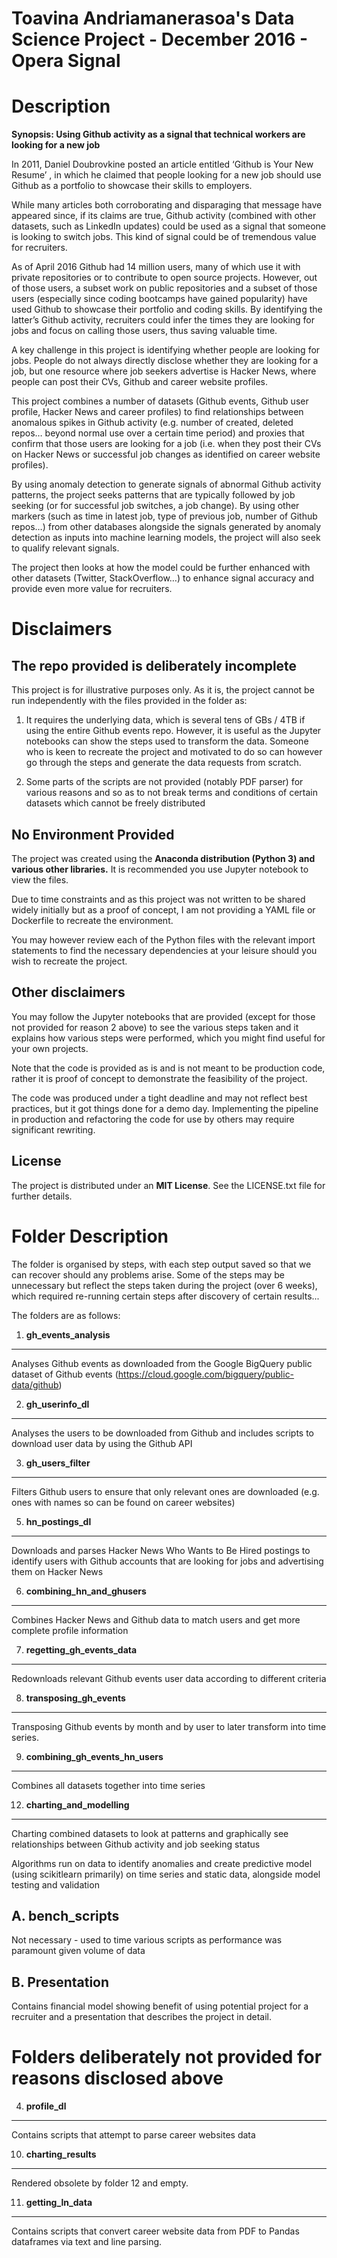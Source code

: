 # Toavina Andriamanerasoa's Data Science Project - December 2016 - Opera Signal

# Description

**Synopsis: Using Github activity as a signal that technical workers are looking
for a new job**

In 2011, Daniel Doubrovkine posted an article entitled  ‘Github is Your New
Resume’ , in which he claimed that people looking for a new job should use
Github as a portfolio to showcase their skills to employers.

While many articles both corroborating and disparaging that message have
appeared since, if its claims are true, Github activity (combined with other
datasets, such as LinkedIn updates) could be used as a signal that someone is
looking to switch jobs. This kind of signal could be of tremendous value for
recruiters.

As of April 2016 Github had 14 million users, many of which use it with private
repositories or to contribute to open source projects. However, out of those
users, a subset work on public repositories and a subset of those users
(especially since coding bootcamps have gained popularity) have used Github to
showcase their portfolio and coding skills. By identifying the latter’s Github
activity, recruiters  could infer the times they are looking for jobs and
focus on calling those users, thus saving valuable time.

A key challenge in this project is identifying whether people are looking for
jobs. People do not always directly disclose whether they are looking for a job,
but one resource where job seekers advertise is Hacker News, where people can
post their CVs, Github and career website profiles.

This project combines a number of datasets (Github events, Github user profile,
Hacker News and career profiles) to find relationships between anomalous spikes
in Github activity (e.g. number of created, deleted repos…  beyond normal use
over a certain time period) and proxies that confirm that those users are
looking for a job (i.e. when they post their CVs on Hacker News or successful
job changes as identified on career website profiles).

By using anomaly detection to generate signals of abnormal Github activity
patterns, the project seeks patterns that are typically followed by job seeking
(or for successful job switches, a job change). By using other markers (such as
time in latest job, type of previous job, number of Github repos…) from other
databases alongside the signals generated by anomaly detection as inputs into
machine learning models, the project will also seek to qualify relevant signals.

The project then looks at how the model could be further enhanced with other
datasets (Twitter, StackOverflow…) to enhance signal accuracy and provide even
more value for recruiters.

# Disclaimers

## The repo provided is deliberately incomplete

This project is for illustrative purposes only. As it is, the project cannot
be run independently with the files provided in the folder as:

1. It requires the underlying data, which is several tens of GBs / 4TB if using
the entire Github events repo. However, it is useful as the Jupyter notebooks
can show the steps used to transform the data. Someone who is keen to recreate
the project and motivated to do so can however go through the steps and generate
the data requests from scratch.

2. Some parts of the scripts are not provided (notably PDF parser) for various
reasons and so as to not break terms and conditions of certain datasets which
cannot be freely distributed


## No Environment Provided

The project was created using the **Anaconda distribution (Python 3) and various
other libraries.** It is recommended you use Jupyter notebook to view the files.

Due to time constraints and as this project was not written to be shared widely
initially but as a proof of concept, I am not providing a YAML file or
Dockerfile to recreate the environment.

You may however review each of the Python files with the relevant import
statements to find the necessary dependencies at your leisure should you wish
to recreate the project.


## Other disclaimers

You may follow the Jupyter notebooks that are provided (except for
those not provided for reason 2 above) to see the various steps taken and it
explains how various steps were performed, which you might find useful for your
own projects.

Note that the code is provided as is and is not meant to be production code,
rather it is proof of concept to demonstrate the feasibility of the project.

The code was produced under a tight deadline and may not reflect best practices,
but it got things done for a demo day. Implementing the pipeline in production
and refactoring the code for use by others may require significant rewriting.

## License

The project is distributed under an **MIT License**. See the LICENSE.txt file
for further details.


# Folder Description

The folder is organised by steps, with each step output saved so that we can
recover should any problems arise. Some of the steps may be unnecessary but
reflect the steps taken during the project (over 6 weeks), which required
re-running certain steps after discovery of certain results...

The folders are as follows:

1. **gh_events_analysis**
------------------------

Analyses Github events as downloaded from the Google BigQuery public dataset of
Github events (https://cloud.google.com/bigquery/public-data/github)

2. **gh_userinfo_dl**
---------------------

Analyses the users to be downloaded from Github and includes scripts to download
user data by using the Github API

3. **gh_users_filter**
---------------------

Filters Github users to ensure that only relevant ones are downloaded (e.g. ones
with names so can be found on career websites)

5. **hn_postings_dl**
---------------------

Downloads and parses Hacker News Who Wants to Be Hired postings to identify
users with Github accounts that are looking for jobs and advertising them on
Hacker News

6. **combining_hn_and_ghusers**
-------------------------------

Combines Hacker News and Github data to match users and get more complete
profile information


7. **regetting_gh_events_data**
-------------------------------

Redownloads relevant Github events user data according to different criteria


8. **transposing_gh_events**
-----------------------------

Transposing Github events by month and by user to later transform into time
series.

9. **combining_gh_events_hn_users**
-----------------------------------

Combines all datasets together into time series


12. **charting_and_modelling**
------------------------------

Charting combined datasets to look at patterns and graphically see relationships
between Github activity and job seeking status

Algorithms run on data to identify anomalies and create predictive model (using
scikitlearn primarily) on time series and static data, alongside model
testing and validation

A. **bench_scripts**
---------------------

Not necessary - used to time various scripts as performance was paramount given
volume of data

B. **Presentation**
---------------------

Contains financial model showing benefit of using potential project for a
recruiter and a presentation that describes the project in detail.


# Folders deliberately not provided for reasons disclosed above


4. **profile_dl**
---------------------

Contains scripts that attempt to parse career websites data


10. **charting_results**
---------------------

Rendered obsolete by folder 12 and empty.

11. **getting_ln_data**
---------------------

Contains scripts that convert career website data from PDF to Pandas dataframes
via text and line parsing.
